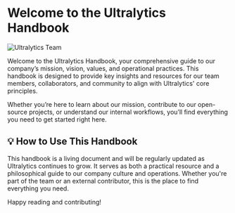 # Welcome to the Ultralytics Handbook

![Ultralytics Team](https://cdn.prod.website-files.com/680a070c3b99253410dd3df5/684d8639a1df33890da7d445_67ed5647430e67d6c5fe9a53_67050b33d608d95ff65cfff1_67050b167531936053fba9f9_YV24_Recap_fig6.png)

Welcome to the Ultralytics Handbook, your comprehensive guide to our company’s mission, vision, values, and operational practices. This handbook is designed to provide key insights and resources for our team members, collaborators, and community to align with Ultralytics' core principles.

Whether you’re here to learn about our mission, contribute to our open-source projects, or understand our internal workflows, you’ll find everything you need to get started right here.

## 💡 How to Use This Handbook

This handbook is a living document and will be regularly updated as Ultralytics continues to grow. It serves as both a practical resource and a philosophical guide to our company culture and operations. Whether you're part of the team or an external contributor, this is the place to find everything you need.

Happy reading and contributing!
